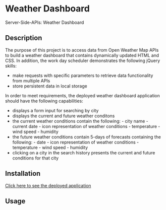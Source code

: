 # Weather Dashboard
Server-Side-APIs: Weather Dashboard

## Description

The purpose of this project is to access data from Open Weather Map APIs to build a weather dashboard that contains dynamically updated HTML and CSS. In addition, the work day scheduler demonstrates the following jQuery skills:
 * make requests with specific parameters to retrieve data functionality from multiple APIs
 * store persistent data in local storage

In order to meet requirements, the deployed weather dashboard application should have the following capabilities:
 * displays a form input for searching by city
 * displays the current and future weather conditons
 * the current weather conditions contain the following:
        - city name
        - current date
        - icon representation of weather conditions
        - temperature
        - wind speed
        - humidity
 * the future weather conditions contain 5-days of forecasts containing the following:
        - date
        - icon representation of weather conditions
        - temperature
        - wind speed
        - humidity
 * clicking on a city in the search history presents the current and future conditions for that city

## Installation

[Click here to see the deployed application](https://pinkhaze.github.io/weather-dashboard/)

## Usage



